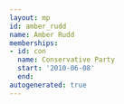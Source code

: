 ```yaml
---
layout: mp
id: amber_rudd
name: Amber Rudd
memberships:
- id: con
  name: Conservative Party
  start: '2010-06-08'
  end: 
autogenerated: true
---
```

